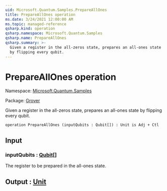 ```yaml
---
uid: Microsoft.Quantum.Samples.PrepareAllOnes
title: PrepareAllOnes operation
ms.date: 3/24/2021 12:00:00 AM
ms.topic: managed-reference
qsharp.kind: operation
qsharp.namespace: Microsoft.Quantum.Samples
qsharp.name: PrepareAllOnes
qsharp.summary: >-
  Given a register in the all-zeros state, prepares an all-ones state
  by flipping every qubit.
---
```


# PrepareAllOnes operation

Namespace: [Microsoft.Quantum.Samples](xref:Microsoft.Quantum.Samples)

Package: [Grover](https://nuget.org/packages/Grover)


Given a register in the all-zeros state, prepares an all-ones stateby flipping every qubit.

```qsharp
operation PrepareAllOnes (inputQubits : Qubit[]) : Unit is Adj + Ctl
```


## Input

### inputQubits : [Qubit](xref:microsoft.quantum.lang-ref.qubit)[]

The register to be prepared in the all-ones state.



## Output : [Unit](xref:microsoft.quantum.lang-ref.unit)

